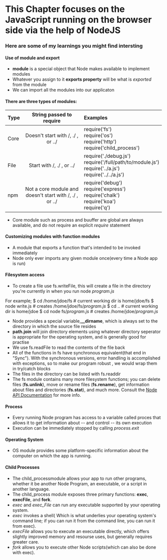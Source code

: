 # This Chapter focuses on the JavaScript running on the browser side via the help of NodeJS

### Here are some of my learnings you might find intersting

#### Use of module and export

- **module** is a special object that Node makes available to implement modules
- Whatever you assign to it **exports property** will be what is *exported* from the module
- We can import all the modules into our applicaton

#### There are three types of modules:

| Type | String passed to require | Examples |
|------|:------------------------:|:---------|
| Core | Doesn't start with /, ./ , or ../ | require('fs')<br>require('os')<br>require('http')<br>require('child_process') |
| File | Start with /, ./ , or ../ | require('./debug.js')<br>require('/full/path/to/module.js')<br>require('../a.js')<br>require('../../a.js') |
| npm  | Not a core module and doesn't start with /, ./ , or ../ | require('debug')<br>require('express')<br>require('chalk')<br>require('koa')<br>require('q') |

- Core module such as process and buuffer are global are always available, and do not require an explicit *require* statement

#### Customizing modules with function modules

- A module that exports a function that's intended to be invoked immediately
- Node only ever imports any given module once(every time a Node app is run)

#### Filesystem access

- To create a file use fs.writeFile, this will create a file in the directory you're currently in when you run node *_program_.js*

For example;
$ cd /home/jdoe/fs # current working dir is home/jdoe/fs
$ node write.js # creates /home/jdoe/fs/*_program_.js*
$ cd .. # current working dir is home/jdoe
$ cd node fs/*_program_.js* # creates /home/jdoe/*_program_.js*
- Node provides a special variable,**__dirname**, which is always set to the directory in which the source file resides
- **path.join** will join directory elements using whatever directory seperator is appropriate for the operating system, and is generally good for practise
- We use fs.readFile to read the contents of the file back
- All of the functions in fs have synchronous equivalent(that end in "Sync"). With the synchronous versions, error handling is accomplished with exceptions, so to make our program robust , we would wrap them in try/catch blocks
- The files in the directory can be listed with fs.readdir
- The fs module contains many more filesystem functions; you can delete files (**fs.unlink**), move or rename files (**fs.rename**), get information about files and directories (**fs.stat**), and much more. Consult the [Node API Documentation](https://nodejs.org/api/documentation.html) for more info.

#### Process

- Every running Node program has access to a variable called proces that allows it to get information about -- and control -- its own execution
- Execution can be immediately stopped by calling *process.exit*

#### Operating System

- OS module provides some platform-specific information about the computer on which the app is running.

#### Child Processes

- The child_processmodule allows your app to run other programs, whether it be another Node Program, an executable, or a script in another language.
- The child_process module exposes three primary functions: **exec**, **execFile**, and **fork**.
- *exec* and *exec_File* can run any executable supported by your operating system.
- *exec* invokes a shell( Which is what underlies your operating system's command line; if you can run it from the command line, you can run it from exec).
- *execFile* allows you to execute an executable directly, which offers slightly improved memory and resourse uses, but generally requires greater care.
- *fork* allows you to execute other Node scripts(which can also be done with exec).